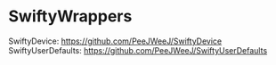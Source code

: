 # SwiftyWrappers

SwiftyDevice: https://github.com/PeeJWeeJ/SwiftyDevice
SwiftyUserDefaults: https://github.com/PeeJWeeJ/SwiftyUserDefaults
